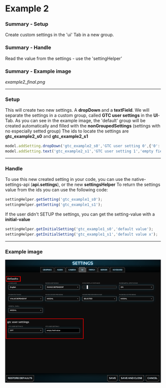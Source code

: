 Example 2
=====================

### Summary - Setup ###
Create custom settings in the 'ui' Tab in a new group.

### Summary - Handle ###
Read the value from the settings - use the 'settingHelper'

### Summary - Example image ###
_example2_final.png_

***************************************************************************************************************************************************
### Setup ###

This will create two new settings. A **dropDown** and a **textField**.
We will separate the settings in a custom group, called **GTC user settings** in the **UI**-Tab.
As you can see in the example image, the 'default' group will be created automatically and filled with the **nonGroupedSettings** (settings with no especially setted group)
The ids to locate the settings are **gtc_example2_s0** and **gtc_example2_s1**

```javascript
model.addSetting.dropDown('gtc_example2_s0','GTC user setting 0',{'0':'OFF','1':'ON'},0,'ui','GTC user settings');
model.addSetting.text('gtc_example2_s1','GTC user setting 1','empty field value','ui','GTC user settings');
```

***************************************************************************************************************************************************
### Handle ###

To use this new created setting in your code, you can use the native-settings-api (**api.settings**), or the new **settingsHelper**
To return the settings value from the ids you can use the following code:

```javascript
settingHelper.getSetting('gtc_example1_s0');
settingHelper.getSetting('gtc_example1_s1');
```

If the user didn't SETUP the settings, you can get the setting-value with a **initial-value**
```javascript
settingHelper.getInitialSetting('gtc_example1_s0','default value');
settingHelper.getInitialSetting('gtc_example1_s1','default value x');
```

***************************************************************************************************************************************************
### Example image ###
![this image is missing](https://github.com/pamods/mods-gtc/blob/master/gtcSettingsManager/examples/example2/example2_final.png "UI settings example 2")
